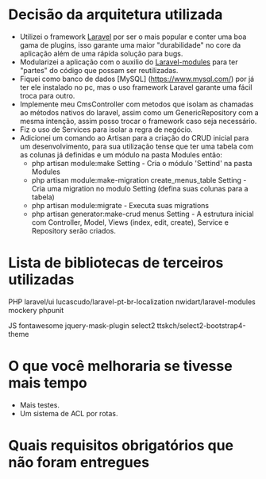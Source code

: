 Decisão da arquitetura utilizada
===================
 - Utilizei o framework [Laravel](https://laravel.com/) por ser o mais popular e conter uma boa gama de plugins, isso garante uma maior "durabilidade" no core da aplicação além de uma rápida solução para bugs. 
 - Modularizei a aplicação com o auxilio do [Laravel-modules](https://nwidart.com/laravel-modules/v6/introduction) para ter "partes" do código que possam ser reutilizadas.
 - Fiquei como banco de dados [MySQL] (https://www.mysql.com/) por já ter ele instalado no pc, mas o uso framework Laravel garante uma fácil troca para outro.
 - Implemente meu CmsController com metodos que isolam as chamadas ao métodos nativos do laravel, assim como um GenericRepository com a mesma intenção, assim posso trocar o framework caso seja necessário.
 - Fiz o uso de Services para isolar a regra de negócio.
 - Adicionei um comando ao Artisan para a criação do CRUD inicial para um desenvolvimento, para sua utilização tense que ter uma tabela com as colunas já definidas e um módulo na pasta Modules então:
   - php artisan module:make Setting - Cria o módulo 'Settind' na pasta Modules
   - php artisan module:make-migration create_menus_table Setting - Cria uma migration no modulo Setting (defina suas colunas para a tabela)
   - php artisan module:migrate - Executa suas migrations 
   - php artisan generator:make-crud menus Setting - A estrutura inicial com Controller, Model, Views (index, edit, create), Service e Repository serão criados.


Lista de bibliotecas de terceiros utilizadas
===================

PHP
laravel/ui
lucascudo/laravel-pt-br-localization
nwidart/laravel-modules
mockery
phpunit

JS
fontawesome
jquery-mask-plugin
select2
ttskch/select2-bootstrap4-theme

O que você melhoraria se tivesse mais tempo
===================
 - Mais testes.
 - Um sistema de ACL por rotas.

Quais requisitos obrigatórios que não foram entregues
===================
